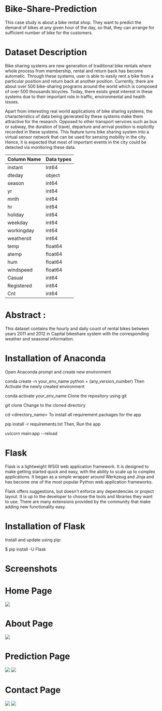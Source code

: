 # Bike-Share-Prediction

This case study is about a bike rental shop. They want to predict the demand of bikes at any given hour of the day, so that, they can arrange for sufficient number of bike for the customers.

# Dataset Description
Bike sharing systems are new generation of traditional bike rentals where whole process from membership, rental and return back has become automatic. Through these systems, user is able to easily rent a bike from a particular position and return back at another position. Currently, there are about over 500 bike-sharing programs around the world which is composed of over 500 thousands bicycles. Today, there exists great interest in these systems due to their important role in traffic, environmental and health issues.

Apart from interesting real world applications of bike sharing systems, the characteristics of data being generated by these systems make them attractive for the research. Opposed to other transport services such as bus or subway, the duration of travel, departure and arrival position is explicitly recorded in these systems. This feature turns bike sharing system into a virtual sensor network that can be used for sensing mobility in the city. Hence, it is expected that most of important events in the city could be detected via monitoring these data.

|Column Name    | Data types    |
| ------------- | ------------- |
|   instant     |  Int64        |
|   dteday      |  object       |
|   season      |	 int64        |
|   yr          |  int64        |
|   mnth        |  int64        |
|   hr          |  int64        |
|   holiday     | 	int64        |
|   weekday     |  int64        |
|   workingday  |  int64        |
|   weathersit  | 	int64        |
|   temp        | 	float64      |
|   atemp       |  float64      |   |
|   hum         | 	float64      |
|   windspeed   | 	float64      |
|   Casual	     |  int64        |
|   Registered	 |  int64        |              |
|   Cnt	        |  int64        |

 
# Abstract :

This dataset contains the hourly and daily count of rental bikes between years 2011 and 2012 in Capital bikeshare system with the corresponding weather and seasonal information.

# Installation of Anaconda

Open Anaconda prompt and create new environment

conda create -n your_env_name python = (any_version_number)
Then Activate the newly created environment

conda activate your_env_name
Clone the repository using git

git clone 
Change to the cloned directory

cd <directory_name>
To install all requirement packages for the app

pip install -r requirements.txt
Then, Run the app

uvicorn main:app --reload

# Flask

Flask is a lightweight WSGI web application framework. It is designed to make getting started quick and easy, with the ability to scale up to complex applications. It began as a simple wrapper around Werkzeug and Jinja and has become one of the most popular Python web application frameworks.

Flask offers suggestions, but doesn't enforce any dependencies or project layout. It is up to the developer to choose the tools and libraries they want to use. There are many extensions provided by the community that make adding new functionality easy.

# Installation of Flask

Install and update using pip:

$ pip install -U Flask


# Screenshots

# Home Page
<img src ="https://raw.githubusercontent.com/Dhavaltharkar/bike-share-prediction/main/markdown/home.png">

# About Page
<img src ="https://raw.githubusercontent.com/Dhavaltharkar/bike-share-prediction/main/markdown/about.png">

# Prediction Page
<img src ="https://raw.githubusercontent.com/Dhavaltharkar/bike-share-prediction/main/markdown/prediction1.png">
<img src ="https://raw.githubusercontent.com/Dhavaltharkar/bike-share-prediction/main/markdown/prediction2.png">

# Contact Page
<img src ="https://raw.githubusercontent.com/Dhavaltharkar/bike-share-prediction/main/markdown/contact.png">
<img src ="https://raw.githubusercontent.com/Dhavaltharkar/bike-share-prediction/main/markdown/contact2.png">
